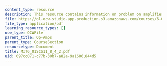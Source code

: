 ```yaml
---
content_type: resource
description: This resource contains information on problem on amplifiers with offset.
file: https://ol-ocw-studio-app-production.s3.amazonaws.com/courses/6-01sc-introduction-to-electrical-engineering-and-computer-science-i-spring-2011/097cc071c77b30b7a82a9a16061844d5_MIT6_01SCS11_8_4_2.pdf
file_type: application/pdf
learning_resource_types: []
ocw_type: OCWFile
parent_title: Op-Amps
parent_type: CourseSection
resourcetype: Document
title: MIT6_01SCS11_8_4_2.pdf
uid: 097cc071-c77b-30b7-a82a-9a16061844d5
---
```

